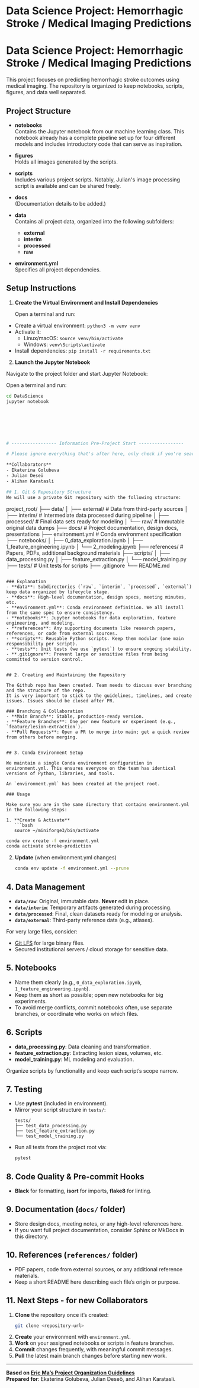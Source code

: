 # Data Science Project: Hemorrhagic Stroke / Medical Imaging Predictions

# Data Science Project: Hemorrhagic Stroke / Medical Imaging Predictions

This project focuses on predicting hemorrhagic stroke outcomes using medical imaging. The repository is organized to keep notebooks, scripts, figures, and data well separated.

## Project Structure

- **notebooks**  
  Contains the Jupyter notebook from our machine learning class. This notebook already has a complete pipeline set up for four different models and includes introductory code that can serve as inspiration.

- **figures**  
  Holds all images generated by the scripts.

- **scripts**  
  Includes various project scripts. Notably, Julian's image processing script is available and can be shared freely.

- **docs**  
  (Documentation details to be added.)

- **data**  
  Contains all project data, organized into the following subfolders:
  - **external**
  - **interim**
  - **processed**
  - **raw**

- **environment.yml**  
  Specifies all project dependencies.

## Setup Instructions

1. **Create the Virtual Environment and Install Dependencies**

   Open a terminal and run:

- Create a virtual environment: `python3 -m venv venv`  
- Activate it:  
  - Linux/macOS: `source venv/bin/activate`  
  - Windows: `venv\Scripts\activate`  
- Install dependencies: `pip install -r requirements.txt`
 

2. **Launch the Jupyter Notebook**

Navigate to the project folder and start Jupyter Notebook:

   Open a terminal and run:
   ```bash
   cd DataScience
   jupyter notebook
   






# ----------------- Information Pre-Project Start -----------------

# Please ignore everything that's after here, only check if you're searching for a nice blueprint of how to organize a datascience project within a group.

**Collaborators**  
- Ekaterina Golubeva  
- Julian Deseö  
- Alihan Karatasli  

## 1. Git & Repository Structure
We will use a private Git repository with the following structure:

```
project_root/
├── data/
│   ├── external/      # Data from third-party sources
│   ├── interim/       # Intermediate data processed during pipeline
│   ├── processed/     # Final data sets ready for modeling
│   └── raw/           # Immutable original data dumps
├── docs/              # Project documentation, design docs, presentations
├── environment.yml    # Conda environment specification
├── notebooks/
│   ├── 0_data_exploration.ipynb
│   ├── 1_feature_engineering.ipynb
│   └── 2_modeling.ipynb
├── references/        # Papers, PDFs, additional background materials
├── scripts/
│   ├── data_processing.py
│   ├── feature_extraction.py
│   └── model_training.py
├── tests/             # Unit tests for scripts
├── .gitignore
└── README.md
```

### Explanation
- **data**: Subdirectories (`raw`, `interim`, `processed`, `external`) keep data organized by lifecycle stage.  
- **docs**: High-level documentation, design specs, meeting minutes, etc.  
- **environment.yml**: Conda environment definition. We all install from the same spec to ensure consistency.  
- **notebooks**: Jupyter notebooks for data exploration, feature engineering, and modeling.  
- **references**: Any supporting documents like research papers, references, or code from external sources.  
- **scripts**: Reusable Python scripts. Keep them modular (one main responsibility per script).  
- **tests**: Unit tests (we use `pytest`) to ensure ongoing stability.  
- **.gitignore**: Prevent large or sensitive files from being committed to version control.  


## 2. Creating and Maintaining the Repository

The Github repo has been created. Team needs to discuss over branching and the structure of the repo.
It is very important to stick to the guidelines, timelines, and create issues. Issues should be closed after PR.

### Branching & Collaboration
- **Main Branch**: Stable, production-ready version.
- **Feature Branches**: One per new feature or experiment (e.g., `feature/lesion-extraction`).  
- **Pull Requests**: Open a PR to merge into main; get a quick review from others before merging.


## 3. Conda Environment Setup

We maintain a single Conda environment configuration in environment.yml. This ensures everyone on the team has identical versions of Python, libraries, and tools.

An `environment.yml` has been created at the project root.

### Usage

Make sure you are in the same directory that contains environment.yml in the following steps:

1. **Create & Activate**  
   ```bash
   source ~/miniforge3/bin/activate
   ```
   ```bash
   conda env create -f environment.yml
   conda activate stroke-prediction
   ```
2. **Update** (when environment.yml changes)  
   ```bash
   conda env update -f environment.yml --prune
   ```


## 4. Data Management
- **`data/raw`**: Original, immutable data. **Never** edit in place.  
- **`data/interim`**: Temporary artifacts generated during processing.  
- **`data/processed`**: Final, clean datasets ready for modeling or analysis.  
- **`data/external`**: Third-party reference data (e.g., atlases).  

For very large files, consider:
- [Git LFS](https://git-lfs.github.com/) for large binary files.  
- Secured institutional servers / cloud storage for sensitive data.


## 5. Notebooks
- Name them clearly (e.g., `0_data_exploration.ipynb`, `1_feature_engineering.ipynb`).  
- Keep them as short as possible; open new notebooks for big experiments.  
- To avoid merge conflicts, commit notebooks often, use separate branches, or coordinate who works on which files.


## 6. Scripts
- **data_processing.py**: Data cleaning and transformation.  
- **feature_extraction.py**: Extracting lesion sizes, volumes, etc.  
- **model_training.py**: ML modeling and evaluation.  

Organize scripts by functionality and keep each script’s scope narrow.


## 7. Testing
- Use **pytest** (included in environment).  
- Mirror your script structure in `tests/`:
  ```
  tests/
  ├── test_data_processing.py
  ├── test_feature_extraction.py
  └── test_model_training.py
  ```
- Run all tests from the project root via:  
  ```bash
  pytest
  ```

## 8. Code Quality & Pre-commit Hooks
- **Black** for formatting, **isort** for imports, **flake8** for linting.  


## 9. Documentation (`docs/` folder)
- Store design docs, meeting notes, or any high-level references here.  
- If you want full project documentation, consider Sphinx or MkDocs in this directory.


## 10. References (`references/` folder)
- PDF papers, code from external sources, or any additional reference materials.  
- Keep a short README here describing each file’s origin or purpose.


## 11. Next Steps - for new Collaborators
1. **Clone** the repository once it’s created:  
   ```bash
   git clone <repository-url>
   ```
2. **Create** your environment with `environment.yml`.  
3. **Work** on your assigned notebooks or scripts in feature branches.  
4. **Commit** changes frequently, with meaningful commit messages.  
5. **Pull** the latest main branch changes before starting new work.

---

**Based on [Eric Ma’s Project Organization Guidelines](https://gist.github.com/ericmjl/27e50331f24db3e8f957d1fe7bbbe510)**  
**Prepared for**: Ekaterina Golubeva, Julian Deseö, and Alihan Karatasli.  